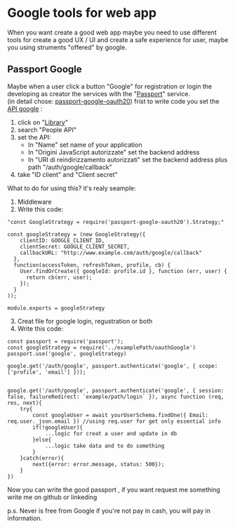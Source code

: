 # Google tools for web app

When you want create a good web app maybe you need to use different tools for create a good UX / UI and create a safe experience for user, maybe you using struments "offered" by google.

## Passport Google

Maybe when a user click a button "Google" for registration or login the developing as creator the services with the "<a href='https://www.passportjs.org/'>Passport</a>" service. </br> (in detail chose: <a href='https://www.passportjs.org/packages/passport-google-oauth20/'>passport-google-oauth20</a>)
frist to write code you set the <a href='https://console.cloud.google.com/'>API google</a>  :
1. click on "<a href='https://console.cloud.google.com/apis/library'>Library</a>"
2. search "People API"
3.  set the API:
    - In "Name" set name of your application
    - In "Origini JavaScript autorizzate" set the backend address
    - In "URI di reindirizzamento autorizzati" set the backend address plus path "/auth/google/callback"
4. take "ID client" and "Client secret" 

What to do for using this? it's realy seample:
1. Middleware
2. Write this code:
```
"const GoogleStrategy = require('passport-google-oauth20').Strategy;"

const googleStrategy = (new GoogleStrategy({
    clientID: GOOGLE_CLIENT_ID,
    clientSecret: GOOGLE_CLIENT_SECRET,
    callbackURL: "http://www.example.com/auth/google/callback"
  },
  function(accessToken, refreshToken, profile, cb) {
    User.findOrCreate({ googleId: profile.id }, function (err, user) {
      return cb(err, user);
    });
  }
));

module.exports = googleStrategy
```
3. Creat file for google login, regustration or both
4. Write this code:
```
const passport = require('passport');
const googleStrategy = require('../examplePath/oauthGoogle')
passport.use('google', googleStrategy)

google.get('/auth/google', passport.authenticate('google', { scope: ['profile', 'email'] })); 


google.get('/auth/google', passport.authenticate('google', { session: false, failureRedirect: `example/path/login` }), async function (req, res, next){
    try{
        const googleUser = await yourUserSchema.findOne({ Email: req.user._json.email }) //using req.user for get only essential info 
        if(!googleUser){
            ...logic for creat a user and update in db
        }else{
            ...logic take data and to do something
        }
    }catch(error){
        next({error: error.message, status: 500});
    }
})
```

Now you can write the good passport , if you want request me something write me on github or linkeding

p.s.
Never is free from Google if you're not pay in cash, you will pay in information.